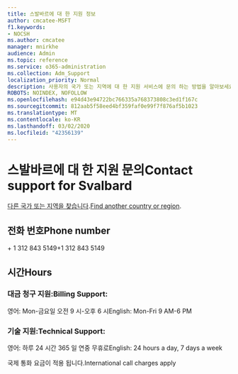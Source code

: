 ```yaml
---
title: 스발바르에 대 한 지원 정보
author: cmcatee-MSFT
f1.keywords:
- NOCSH
ms.author: cmcatee
manager: mnirkhe
audience: Admin
ms.topic: reference
ms.service: o365-administration
ms.collection: Adm_Support
localization_priority: Normal
description: 사용자의 국가 또는 지역에 대 한 지원 서비스에 문의 하는 방법을 알아보세요.
ROBOTS: NOINDEX, NOFOLLOW
ms.openlocfilehash: e94d43e94722bc766335a768373808c3ed1f167c
ms.sourcegitcommit: 812aab5f58eed4bf359faf0e99f7f876af5b1023
ms.translationtype: MT
ms.contentlocale: ko-KR
ms.lasthandoff: 03/02/2020
ms.locfileid: "42356139"
---
```

# <a name="contact-support-for-svalbard"></a><span data-ttu-id="514a2-103">스발바르에 대 한 지원 문의</span><span class="sxs-lookup"><span data-stu-id="514a2-103">Contact support for Svalbard</span></span>

<span data-ttu-id="514a2-104">[다른 국가 또는 지역을 찾습니다](../contact-support-for-business-products.md).</span><span class="sxs-lookup"><span data-stu-id="514a2-104">[Find another country or region](../contact-support-for-business-products.md).</span></span>

## <a name="phone-number"></a><span data-ttu-id="514a2-105">전화 번호</span><span class="sxs-lookup"><span data-stu-id="514a2-105">Phone number</span></span>
<span data-ttu-id="514a2-106">+ 1 312 843 5149</span><span class="sxs-lookup"><span data-stu-id="514a2-106">+1 312 843 5149</span></span>

## <a name="hours"></a><span data-ttu-id="514a2-107">시간</span><span class="sxs-lookup"><span data-stu-id="514a2-107">Hours</span></span>
### <a name="billing-support"></a><span data-ttu-id="514a2-108">대금 청구 지원:</span><span class="sxs-lookup"><span data-stu-id="514a2-108">Billing Support:</span></span>

<span data-ttu-id="514a2-109">영어: Mon-금요일 오전 9 시-오후 6 시</span><span class="sxs-lookup"><span data-stu-id="514a2-109">English: Mon-Fri 9 AM-6 PM</span></span>

### <a name="technical-support"></a><span data-ttu-id="514a2-110">기술 지원:</span><span class="sxs-lookup"><span data-stu-id="514a2-110">Technical Support:</span></span>

<span data-ttu-id="514a2-111">영어: 하루 24 시간 365 일 연중 무휴로</span><span class="sxs-lookup"><span data-stu-id="514a2-111">English: 24 hours a day, 7 days a week</span></span>

<span data-ttu-id="514a2-112">국제 통화 요금이 적용 됩니다.</span><span class="sxs-lookup"><span data-stu-id="514a2-112">International call charges apply</span></span>
